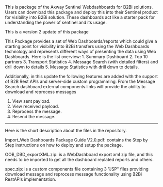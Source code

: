 This is package of the Axway Sentinel Webdashboards for B2Bi solutions.
Users can download this package and deploy this into their Sentinel product for visibility into B2Bi solution.
These dashboards act like a starter pack for understanding the power of sentinel and its usage.

This is a version 2 update of this package 

This Package provides a set of Web Dashboards/reports which could give a starting point for visibility into B2Bi transfers using the Web Dashboards technology and represents different ways of presenting the data using Web Dashboards. Here is the list overview: 1. Summary Dashboard 2. Top 10 partners 3. Transport Statistics 4. Message Search (with detailed filters) and drill down to details 5. Message Statistics with drill down to details.

Additionally, in this update the following features are added with the support of B2B Rest APIs and server-side custom programming.  From the Message Search dashboard external components links will provide the ability to download and reprocess messages

1.	View sent payload.
2.	View received payload.
3.	Reprocess the message.
4.	Resend the message.
---------------------------------------

Here is the short description about the files in the repository. 

Import_Web Dashboards Package Guide V2.0.pdf:  contains the Step by Step instructions on how to deploy and setup the package.
	
OOB_DBD_exportXML.zip: is a WebDashboard export xml zip file, and this needs to be imported to get all the dashboard replated reports and others.
	
spec.zip: is a custom components file containing 3 "JSP" files providing download message and reprocess message functionality using B2Bi RestAPIs implementation.
